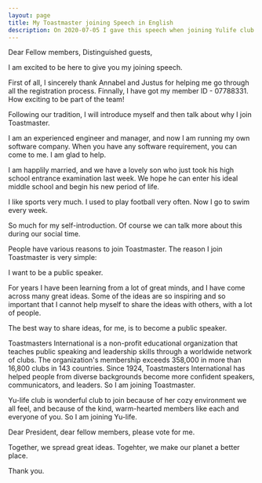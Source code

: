 ```yaml
---
layout: page
title: My Toastmaster joining Speech in English
description: On 2020-07-05 I gave this speech when joining Yulife club of Toastmaster.
---
```



Dear Fellow members,
Distinguished guests,

I am excited to be here to give you my joining speech.

First of all, I sincerely thank Annabel and Justus for helping me go through all the
registration process. Finnally, I have got my member ID - 07788331. How exciting to
be part of the team!

Following our tradition, I will introduce myself and then talk about why I join Toastmaster.

I am an experienced engineer and manager, and now I am running my own software company.
When you have any software requirement, you can come to me. I am glad to help.

I am happlily married, and we have a lovely son who just took his high school entrance
examination last week. We hope he can enter his ideal middle school and begin his new
period of life.

I like sports very much. I used to play football very often. Now I go to swim every week.

So much for my self-introduction. Of course we can talk more about this during our social
time.

People have various reasons to join Toastmaster. The reason I join Toastmaster is very simple:

I want to be a public speaker.

For years I have been learning from a lot of great minds, and I have come across many
great ideas. Some of the ideas are so inspiring and so important that I cannot help
myself to share the ideas with others, with a lot of people.

The best way to share ideas, for me, is to become a public speaker.

Toastmasters International is a non-profit educational organization that teaches public
speaking and leadership skills through a worldwide network of clubs. The organization's
membership exceeds 358,000 in more than 16,800 clubs in 143 countries. Since 1924,
Toastmasters International has helped people from diverse backgrounds become more
confident speakers, communicators, and leaders. So I am joining Toastmaster.

Yu-life club is wonderful club to join because of her cozy environment we all feel,
and because of the kind, warm-hearted members like each and everyone of you. So I am
joining Yu-life.

Dear President, dear fellow members, please vote for me.

Together, we spread great ideas. Togehter, we make our planet a better place.

Thank you.